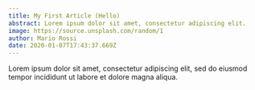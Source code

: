 ```yaml
---
title: My First Article (Hello)
abstract: Lorem ipsum dolor sit amet, consectetur adipiscing elit.
image: https://source.unsplash.com/random/1
author: Mario Rossi
date: 2020-01-07T17:43:37.669Z
---
```

Lorem ipsum dolor sit amet, consectetur adipiscing elit, sed do eiusmod tempor incididunt ut labore et dolore magna aliqua.
